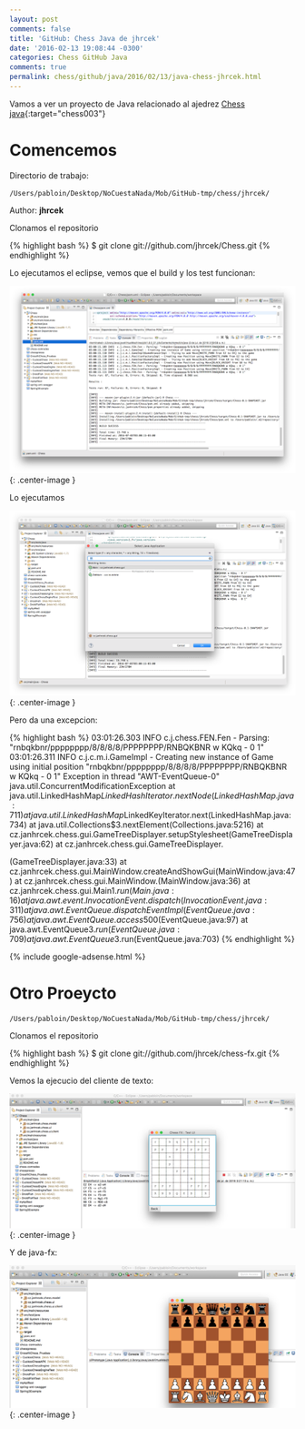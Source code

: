 ```yaml
---
layout: post
comments: false
title: 'GitHub: Chess Java de jhrcek'
date: '2016-02-13 19:08:44 -0300'
categories: Chess GitHub Java
comments: true
permalink: chess/github/java/2016/02/13/java-chess-jhrcek.html
---
```


Vamos a ver un proyecto de Java relacionado al ajedrez [Chess java][github-chess-001-java]{:target="chess003"}

# Comencemos

Directorio de trabajo:

```
/Users/pabloin/Desktop/NoCuestaNada/Mob/GitHub-tmp/chess/jhrcek/
```

Author: **jhrcek**

Clonamos el repositorio

{% highlight bash %} $ git clone git://github.com/jhrcek/Chess.git {% endhighlight %}

Lo ejecutamos el eclipse, vemos que el build y los test funcionan:

![importacion paso1 screenshot](/assets/images/2016_02_12/post_003_img2_b.png){: .center-image }

Lo ejecutamos

![importacion paso1 screenshot](/assets/images/2016_02_12/post_003_img3_b.png){: .center-image }

Pero da una excepcion:

{% highlight bash %} 03:01:26.303 INFO c.j.chess.FEN.Fen - Parsing: "rnbqkbnr/pppppppp/8/8/8/8/PPPPPPPP/RNBQKBNR w KQkq - 0 1" 03:01:26.311 INFO c.j.c.m.i.GameImpl - Creating new instance of Game using initial position "rnbqkbnr/pppppppp/8/8/8/8/PPPPPPPP/RNBQKBNR w KQkq - 0 1" Exception in thread "AWT-EventQueue-0" java.util.ConcurrentModificationException at java.util.LinkedHashMap$LinkedHashIterator.nextNode(LinkedHashMap.java:711) at java.util.LinkedHashMap$LinkedKeyIterator.next(LinkedHashMap.java:734) at java.util.Collections$3.nextElement(Collections.java:5216) at cz.janhrcek.chess.gui.GameTreeDisplayer.setupStylesheet(GameTreeDisplayer.java:62) at cz.janhrcek.chess.gui.GameTreeDisplayer.

<init>(GameTreeDisplayer.java:33)
    at cz.janhrcek.chess.gui.MainWindow.createAndShowGui(MainWindow.java:47)
    at cz.janhrcek.chess.gui.MainWindow.<init>(MainWindow.java:36)
    at cz.janhrcek.chess.gui.Main$1.run(Main.java:16)
    at java.awt.event.InvocationEvent.dispatch(InvocationEvent.java:311)
    at java.awt.EventQueue.dispatchEventImpl(EventQueue.java:756)
    at java.awt.EventQueue.access$500(EventQueue.java:97)
    at java.awt.EventQueue$3.run(EventQueue.java:709)
    at java.awt.EventQueue$3.run(EventQueue.java:703)
{% endhighlight  %}</init></init>

{% include google-adsense.html %}<br>

# Otro Proeycto

```
/Users/pabloin/Desktop/NoCuestaNada/Mob/GitHub-tmp/chess/jhrcek/
```

Clonamos el repositorio

{% highlight bash %} $ git clone git://github.com/jhrcek/chess-fx.git {% endhighlight %}

Vemos la ejecucio del cliente de texto:

![importacion paso1 screenshot](/assets/images/2016_02_12/post_003_img4_b.png){: .center-image }

Y de java-fx:

![importacion paso1 screenshot](/assets/images/2016_02_12/post_003_img5_b.png){: .center-image }

[github-chess-001-java]: https://github.com/jhrcek/Chess
